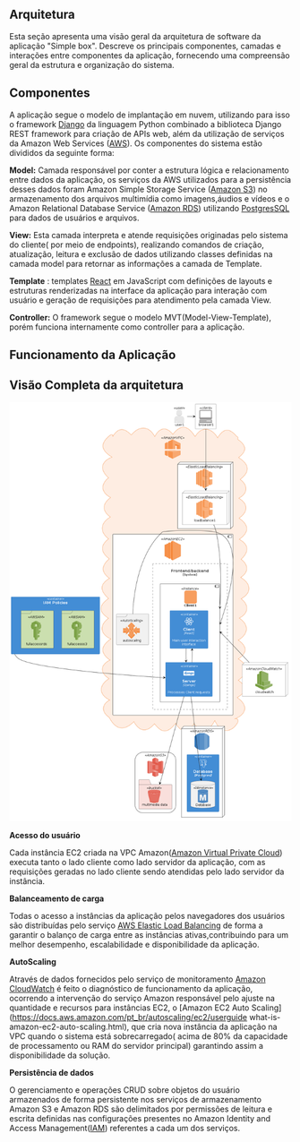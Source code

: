 ## Arquitetura

Esta seção apresenta uma visão geral da arquitetura de software da aplicação "Simple box". Descreve os principais componentes, camadas e interações entre componentes da aplicação, fornecendo uma compreensão geral da estrutura e organização do sistema.

## Componentes

A aplicação segue o modelo de implantação em nuvem, utilizando para isso o framework [Django](https://docs.djangoproject.com/en/5.0/) da linguagem Python combinado a biblioteca Django REST framework para criação de APIs web, além da utilização de serviços da Amazon Web Services ([AWS](https://docs.aws.amazon.com/?nc2=h_ql_doc_do)). Os componentes do sistema estão divididos da seguinte forma:

**Model:** Camada responsável por conter a estrutura lógica e relacionamento entre dados da aplicação, os serviços da AWS utilizados para a persistência desses dados foram Amazon Simple Storage Service ([Amazon S3](https://aws.amazon.com/pt/pm/serv-s3/)) no armazenamento dos arquivos multimídia como imagens,áudios e vídeos e o Amazon Relational Database Service ([Amazon RDS](https://docs.aws.amazon.com/pt_br/AmazonRDS/latest/UserGuide/Welcome.html)) utilizando [PostgresSQL](https://www.postgresql.org/docs/) para dados de usuários e arquivos.

**View:** Esta camada interpreta e atende requisições originadas pelo sistema do cliente( por meio de endpoints), realizando comandos de criação, atualização, leitura e exclusão de dados  utilizando classes definidas  na camada model para retornar as informações a camada de Template.

**Template** :  templates [React](https://react.dev/learn) em JavaScript com definições de layouts e estruturas renderizadas na interface da aplicação para interação com usuário e geração de requisições para atendimento pela camada View.

**Controller:** O framework segue o modelo MVT(Model-View-Template), porém funciona internamente como controller para a aplicação.
    

## Funcionamento da Aplicação

## Visão Completa da arquitetura

[![Arquitetura Simplebox](architecture-img/Full-Architecture.png)](architecture-img/Full-Architecture.png)

**Acesso do usuário**

Cada instância EC2 criada na VPC Amazon([Amazon Virtual Private Cloud](https://aws.amazon.com/pt/vpc/)) executa tanto o lado cliente como lado servidor da aplicação, com as requisições geradas no lado cliente sendo atendidas pelo lado servidor da instância.

**Balanceamento de carga**

Todas o acesso a instâncias da aplicação pelos navegadores dos usuários são distribuídas pelo serviço [AWS Elastic Load Balancing](https://docs.aws.amazon.com/pt_br/elasticloadbalancing/latest/userguide/what-is-load-balancing.html) de forma a garantir o balanço de carga entre as instâncias ativas,contribuindo para um melhor desempenho, escalabilidade e disponibilidade da aplicação.

**AutoScaling**

Através de dados fornecidos pelo serviço de monitoramento [Amazon CloudWatch](https://docs.aws.amazon.com/pt_br/AmazonCloudWatch/latest/monitoring/WhatIsCloudWatch.html) é feito o diagnóstico de funcionamento da aplicação, ocorrendo a intervenção do serviço Amazon responsável pelo ajuste na quantidade e recursos para instâncias EC2, o  [Amazon EC2 Auto Scaling](https://docs.aws.amazon.com/pt_br/autoscaling/ec2/userguide what-is-amazon-ec2-auto-scaling.html), que cria nova instância da aplicação na VPC quando o sistema está sobrecarregado( acima de 80% da capacidade de processamento ou RAM do servidor principal) garantindo assim a disponibilidade da solução.

**Persistência de dados**

O gerenciamento e operações CRUD sobre objetos do usuário armazenados de forma persistente nos serviços de armazenamento Amazon S3 e Amazon RDS são delimitados por permissões de leitura e escrita definidas nas configurações presentes no Amazon Identity and Access Management([IAM](https://aws.amazon.com/pt/iam/)) referentes a cada um dos serviços. 